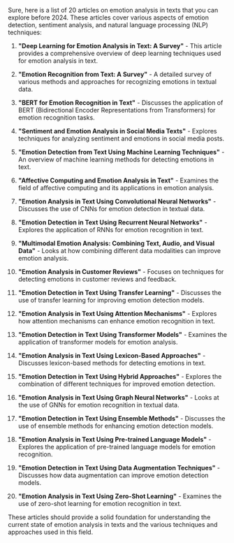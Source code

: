 Sure, here is a list of 20 articles on emotion analysis in texts that you can explore before 2024. These articles cover various aspects of emotion detection, sentiment analysis, and natural language processing (NLP) techniques:

1. **"Deep Learning for Emotion Analysis in Text: A Survey"** - This article provides a comprehensive overview of deep learning techniques used for emotion analysis in text.

2. **"Emotion Recognition from Text: A Survey"** - A detailed survey of various methods and approaches for recognizing emotions in textual data.

3. **"BERT for Emotion Recognition in Text"** - Discusses the application of BERT (Bidirectional Encoder Representations from Transformers) for emotion recognition tasks.

4. **"Sentiment and Emotion Analysis in Social Media Texts"** - Explores techniques for analyzing sentiment and emotions in social media posts.

5. **"Emotion Detection from Text Using Machine Learning Techniques"** - An overview of machine learning methods for detecting emotions in text.

6. **"Affective Computing and Emotion Analysis in Text"** - Examines the field of affective computing and its applications in emotion analysis.

7. **"Emotion Analysis in Text Using Convolutional Neural Networks"** - Discusses the use of CNNs for emotion detection in textual data.

8. **"Emotion Detection in Text Using Recurrent Neural Networks"** - Explores the application of RNNs for emotion recognition in text.

9. **"Multimodal Emotion Analysis: Combining Text, Audio, and Visual Data"** - Looks at how combining different data modalities can improve emotion analysis.

10. **"Emotion Analysis in Customer Reviews"** - Focuses on techniques for detecting emotions in customer reviews and feedback.

11. **"Emotion Detection in Text Using Transfer Learning"** - Discusses the use of transfer learning for improving emotion detection models.

12. **"Emotion Analysis in Text Using Attention Mechanisms"** - Explores how attention mechanisms can enhance emotion recognition in text.

13. **"Emotion Detection in Text Using Transformer Models"** - Examines the application of transformer models for emotion analysis.

14. **"Emotion Analysis in Text Using Lexicon-Based Approaches"** - Discusses lexicon-based methods for detecting emotions in text.

15. **"Emotion Detection in Text Using Hybrid Approaches"** - Explores the combination of different techniques for improved emotion detection.

16. **"Emotion Analysis in Text Using Graph Neural Networks"** - Looks at the use of GNNs for emotion recognition in textual data.

17. **"Emotion Detection in Text Using Ensemble Methods"** - Discusses the use of ensemble methods for enhancing emotion detection models.

18. **"Emotion Analysis in Text Using Pre-trained Language Models"** - Explores the application of pre-trained language models for emotion recognition.

19. **"Emotion Detection in Text Using Data Augmentation Techniques"** - Discusses how data augmentation can improve emotion detection models.

20. **"Emotion Analysis in Text Using Zero-Shot Learning"** - Examines the use of zero-shot learning for emotion recognition in text.

These articles should provide a solid foundation for understanding the current state of emotion analysis in texts and the various techniques and approaches used in this field.